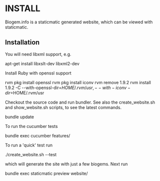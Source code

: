 # INSTALL

Biogem.info is a staticmatic generated website, which can be viewed with
staticmatic. 

## Installation

You will need libxml support, e.g.

  apt-get install libxslt-dev libxml2-dev

Install Ruby with openssl support

  rvm pkg install openssl
  rvm pkg install iconv
  rvm remove 1.9.2
  rvm install 1.9.2 -C --with-openssl-dir=$HOME/.rvm/usr,--with-iconv-dir=$HOME/.rvm/usr

Checkout the source code and run bundler. See also the create_website.sh and
show_website.sh scripts, to see the latest commands.

  bundle update

To run the cucumber tests

  bundle exec cucumber features/

To run a 'quick' test run

  ./create_website.sh --test

which will generate the site with just a few biogems. Next run 

  bundle exec staticmatic preview website/


